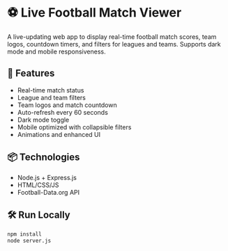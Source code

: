 # ⚽ Live Football Match Viewer

A live-updating web app to display real-time football match scores, team logos, countdown timers, and filters for leagues and teams. Supports dark mode and mobile responsiveness.

## 🚀 Features

- Real-time match status
- League and team filters
- Team logos and match countdown
- Auto-refresh every 60 seconds
- Dark mode toggle
- Mobile optimized with collapsible filters
- Animations and enhanced UI

## 📦 Technologies

- Node.js + Express.js
- HTML/CSS/JS
- Football-Data.org API

## 🛠️ Run Locally

```bash
npm install
node server.js